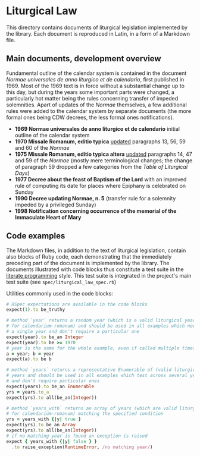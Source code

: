 # Liturgical Law

This directory contains documents of liturgical legislation
implemented by the library. Each document is reproduced in Latin,
in a form of a Markdown file.

## Main documents, development overview

Fundamental outline of the calendar system is contained in the document
*Normae universales de anno liturgico et de calendario*, first published in 1969.
Most of the 1969 text is in force without a substantial change up to this day,
but during the years some important parts were changed, a particularly hot matter
being the rules concerning transfer of impeded solemnities.
Apart of updates of the *Normae* themselves, a few additional rules were added
to the calendar system by separate documents (the more formal ones being CDW decrees,
the less formal ones notifications).

* **1969 Normae universales de anno liturgico et de calendario**
  initial outline of the calendar system
* **1970 Missale Romanum, editio typica**
  [updated](http://www.cultodivino.va/content/dam/cultodivino/notitiae/1970/54%201.pdf#page=49)
  paragraphs 13, 56, 59 and 60 of the *Normae*
* **1975 Missale Romanum, editio typica altera**
  [updated](http://www.cultodivino.va/content/dam/cultodivino/notitiae/1975/111-112.pdf#page=27)
  paragraphs 14, 47 and 59 of the *Normae* (mostly mere terminological changes;
  the change of paragraph 59 dropped a few categories from the *Table of Liturgical Days*)
* **1977 Decree about the feast of Baptism of the Lord**
  with an improved rule of computing its date for places where Epiphany is celebrated
  on Sunday
* **1990 Decree updating Normae, n. 5**
  (transfer rule for a solemnity impeded by a privileged Sunday)
* **1998 Notification concerning occurrence of the memorial of the Immaculate Heart of Mary**

## Code examples

The Markdown files, in addition to the text of liturgical
legislation, contain also blocks of Ruby code, each demonstrating
that the immediately preceding part of the document is implemented
by the library. The documents illustrated with code blocks thus constitute
a test suite in the [literate programming](https://en.wikipedia.org/wiki/Literate_programming)
style. This test suite is integrated in the project's main test suite
(see `spec/liturgical_law_spec.rb`)

Utilities commonly used in the code blocks:

```ruby
# RSpec expectations are available in the code blocks
expect(1).to be_truthy

# method `year` returns a random year (which is a valid liturgical year
# for calendarium-romanum) and should be used in all examples which need
# a single year and don't require a particular one
expect(year).to be_an Integer
expect(year).to be >= 1970
# year is the same for the whole example, even if called multiple times
a = year; b = year
expect(a).to be b

# method `years` returns a representative Enumerable of (valid liturgical)
# years and should be used in all examples which test across several years
# and don't require particular ones
expect(years).to be_an Enumerable
yrs = years.to_a
expect(yrs).to all(be_an(Integer))

# method `years_with` returns an array of years (which are valid liturgical years
# for calendarium-romanum) matching the specified condition
yrs = years_with {|y| true }
expect(yrs).to be_an Array
expect(yrs).to all(be_an(Integer))
# if no matching year is found an exception is raised
expect { years_with {|y| false } }
  .to raise_exception(RuntimeError, /no matching year/)
```
